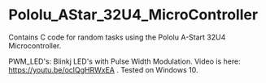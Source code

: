 # Pololu_AStar_32U4_MicroController

Contains C code for random tasks using the Pololu A-Start 32U4 Microcontroller. 

PWM_LED's: Blinkj LED's with Pulse Width Modulation. Video is here: https://youtu.be/oclQgHRWxEA . Tested on Windows 10.
